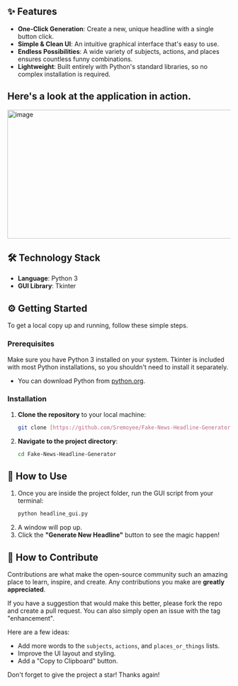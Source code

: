 ## ✨ Features

-   **One-Click Generation**: Create a new, unique headline with a single button click.
-   **Simple & Clean UI**: An intuitive graphical interface that's easy to use.
-   **Endless Possibilities**: A wide variety of subjects, actions, and places ensures countless funny combinations.
-   **Lightweight**: Built entirely with Python's standard libraries, so no complex installation is required.

## Here's a look at the application in action.
 <img width="1505" height="290" alt="image" src="https://github.com/user-attachments/assets/83f306fe-143e-40eb-b58c-2338b705719f" />


## 🛠️ Technology Stack

-   **Language**: Python 3
-   **GUI Library**: Tkinter

## ⚙️ Getting Started

To get a local copy up and running, follow these simple steps.

### Prerequisites

Make sure you have Python 3 installed on your system. Tkinter is included with most Python installations, so you shouldn't need to install it separately.
-   You can download Python from [python.org](https://www.python.org/downloads/).

### Installation

1.  **Clone the repository** to your local machine:
    ```sh
    git clone [https://github.com/Sremoyee/Fake-News-Headline-Generator.git](https://github.com/Sremoyee/Fake-News-Headline-Generator.git)
    ```

2.  **Navigate to the project directory**:
    ```sh
    cd Fake-News-Headline-Generator
    ```

## 📖 How to Use

1.  Once you are inside the project folder, run the GUI script from your terminal:
    ```sh
    python headline_gui.py
    ```
2.  A window will pop up.
3.  Click the **"Generate New Headline"** button to see the magic happen!

## 🤝 How to Contribute

Contributions are what make the open-source community such an amazing place to learn, inspire, and create. Any contributions you make are **greatly appreciated**.

If you have a suggestion that would make this better, please fork the repo and create a pull request. You can also simply open an issue with the tag "enhancement".

Here are a few ideas:
-   Add more words to the `subjects`, `actions`, and `places_or_things` lists.
-   Improve the UI layout and styling.
-   Add a "Copy to Clipboard" button.

Don't forget to give the project a star! Thanks again!